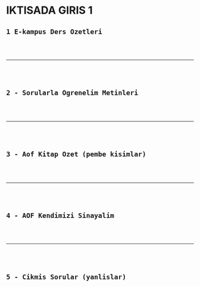 # IKTISADA GIRIS 1

## `1 E-kampus Ders Ozetleri`

<br>
<br>

---

<br>
<br>

## `2 - Sorularla Ogrenelim Metinleri`


<br>
<bR>
  
---

<br>
<br>

## `3 - Aof Kitap Ozet (pembe kisimlar)` 


<br>
<Br>
  
---

<br>
<br>

## `4 - AOF Kendimizi Sinayalim`

<br>
<br>

---

<br>
<br>

## `5 - Cikmis Sorular (yanlislar)`
